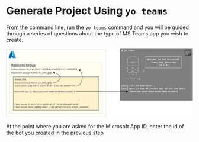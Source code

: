 # Generate Project Using `yo teams`

From the command line, run the `yo teams` command and you will be guided through a series of questions about the type of MS Teams app you wish to create.

![Run `yo teams` to generate project](../img/yo_teams.png)

At the point where you are asked for the Microsoft App ID, enter the id of the bot you created in the previous step
